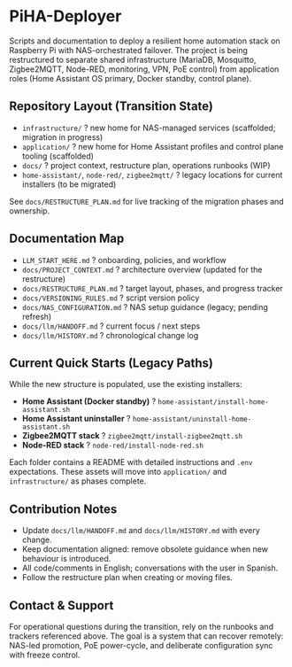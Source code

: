 # PiHA-Deployer

Scripts and documentation to deploy a resilient home automation stack on Raspberry Pi with NAS-orchestrated failover. The project is being restructured to separate shared infrastructure (MariaDB, Mosquitto, Zigbee2MQTT, Node-RED, monitoring, VPN, PoE control) from application roles (Home Assistant OS primary, Docker standby, control plane).

## Repository Layout (Transition State)
- `infrastructure/` ? new home for NAS-managed services (scaffolded; migration in progress)
- `application/` ? new home for Home Assistant profiles and control plane tooling (scaffolded)
- `docs/` ? project context, restructure plan, operations runbooks (WIP)
- `home-assistant/`, `node-red/`, `zigbee2mqtt/` ? legacy locations for current installers (to be migrated)

See `docs/RESTRUCTURE_PLAN.md` for live tracking of the migration phases and ownership.

## Documentation Map
- `LLM_START_HERE.md` ? onboarding, policies, and workflow
- `docs/PROJECT_CONTEXT.md` ? architecture overview (updated for the restructure)
- `docs/RESTRUCTURE_PLAN.md` ? target layout, phases, and progress tracker
- `docs/VERSIONING_RULES.md` ? script version policy
- `docs/NAS_CONFIGURATION.md` ? NAS setup guidance (legacy; pending refresh)
- `docs/llm/HANDOFF.md` ? current focus / next steps
- `docs/llm/HISTORY.md` ? chronological change log

## Current Quick Starts (Legacy Paths)
While the new structure is populated, use the existing installers:
- **Home Assistant (Docker standby)** ? `home-assistant/install-home-assistant.sh`
- **Home Assistant uninstaller** ? `home-assistant/uninstall-home-assistant.sh`
- **Zigbee2MQTT stack** ? `zigbee2mqtt/install-zigbee2mqtt.sh`
- **Node-RED stack** ? `node-red/install-node-red.sh`

Each folder contains a README with detailed instructions and `.env` expectations. These assets will move into `application/` and `infrastructure/` as phases complete.

## Contribution Notes
- Update `docs/llm/HANDOFF.md` and `docs/llm/HISTORY.md` with every change.
- Keep documentation aligned: remove obsolete guidance when new behaviour is introduced.
- All code/comments in English; conversations with the user in Spanish.
- Follow the restructure plan when creating or moving files.

## Contact & Support
For operational questions during the transition, rely on the runbooks and trackers referenced above. The goal is a system that can recover remotely: NAS-led promotion, PoE power-cycle, and deliberate configuration sync with freeze control.

